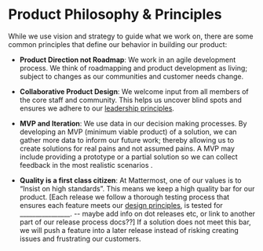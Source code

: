 # Product Philosophy & Principles

While we use vision and strategy to guide what we work on, there are some common principles that define our behavior in building our product: 

- **Product Direction not Roadmap**: We work in an agile development process. We think of roadmapping and product development as living; subject to changes as our communities and customer needs change. 

- **Collaborative Product Design**: We welcome input from all members of the core staff and community. This helps us uncover blind spots and ensures we adhere to our [leadership principles](https://handbook.mattermost.com/company/about-mattermost#leadership-principles).

- **MVP and Iteration**: We use data in our decision making processes. By developing an MVP (minimum viable product) of a solution, we can gather more data to inform our future work; thereby allowing us to create solutions for real pains and not assumed pains. A MVP may include providing a prototype or a partial solution so we can collect feedback in the most realistic scenarios . 

- **Quality is a first class citizen**: At Mattermost, one of our values is to “Insist on high standards”. This means we keep a high quality bar for our product. [Each release we follow a thorough testing process that ensures each feature meets our [design principles](https://docs.mattermost.com/developer/fx-guidelines.html), is tested for ________________. -- maybe add info on dot releases etc, or link to another part of our release process docs??]  If a solution does not meet this bar, we will push a feature into a later release instead of risking creating issues and frustrating our customers. 
